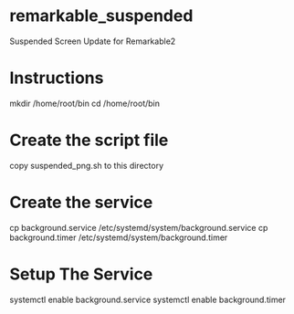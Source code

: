 # remarkable_suspended
Suspended Screen Update for Remarkable2
# Instructions
mkdir /home/root/bin
cd /home/root/bin
# Create the script file
copy suspended_png.sh to this directory 
# Create the service
cp background.service /etc/systemd/system/background.service
cp background.timer /etc/systemd/system/background.timer
# Setup The Service
systemctl enable background.service
systemctl enable background.timer
